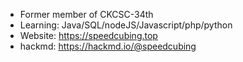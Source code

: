 - Former member of CKCSC-34th
- Learning: Java/SQL/nodeJS/Javascript/php/python
- Website: https://speedcubing.top
- hackmd: https://hackmd.io/@speedcubing
<!--TheSpeedCubing/TheSpeedCubing is a ✨ special ✨ repository because its `README.md` (this file) appears on your GitHub profile.
You can click the Preview link to take a look at your changes.
--->
